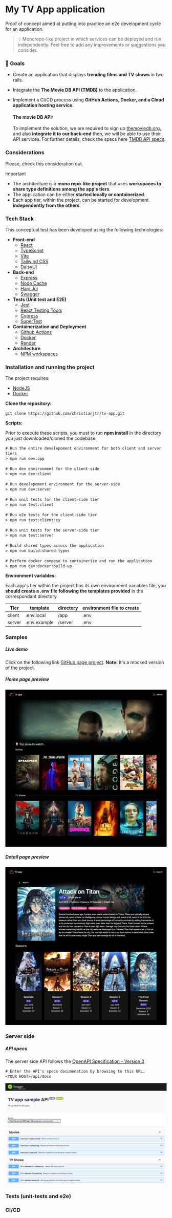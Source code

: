 # My TV App application

Proof of concept aimed at putting into practice an e2e development cycle for an application.

> :bulb: Monorepo-like project in which services can be deployed and run independently. Feel free to add any improvements or suggestions you consider.

### 🎯 Goals

-   Create an application that displays **trending films and TV shows** in two rails.
-   Integrate the **The Movie DB API (TMDB)** to the application.
-   Implement a CI/CD process using **GitHub Actions, Docker, and a Cloud application hosting service.**

    #### The movie DB API:

    To implement the solution, we are required to sign up [themoviedb.org](https://www.themoviedb.org/), and also **integrate it to our back-end** then, we will be able to use their API services. For further details, check the specs here [TMDB API specs](https://developer.themoviedb.org/reference/intro/getting-started).

### Considerations

Please, check this consideration out.

> [!IMPORTANT]  
> - The architecture is a **mono repo-like project** that uses **workspaces to share type definitions among the app's tiers**.
> - The application can be either **started locally or containerized**.
> - Each app tier, within the project, can be started for development **independently from the others**.

### Tech Stack

This conceptual test has been developed using the following technologies:

-   **Front-end**
    -   [React](https://react.dev/)
    -   [TypeScript](https://www.typescriptlang.org/)
    -   [Vite](https://vitejs.dev/)
    -   [Tailwind CSS](https://tailwindcss.com/)
    -   [DaisyUI](https://daisyui.com/)
-   **Back-end**
    -   [Express](https://expressjs.com/)
    -   [Node Cache](https://www.npmjs.com/package/node-cache)
    -   [Hapi Joi](https://github.com/hapijs/joi#readme)
    -   [Swagger](https://swagger.io/)
-   **Tests (Unit test and E2E)**
    -   [Jest](https://jestjs.io/)
    -   [React Testing Tools](https://testing-library.com/)
    -   [Cypress](https://www.cypress.io/)
    -   [SuperTest](https://www.npmjs.com/package/supertest)
-   **Containerization and Deployment**
    -   [Github Actions](https://docs.github.com/en/actions)
    -   [Docker](https://www.docker.com/)
    -   [Render](https://render.com/)
-   **Architecture**
    -   [NPM workspaces](https://docs.npmjs.com/cli/v10/using-npm/workspaces)

### Installation and running the project

The project requires:

-   [NodeJS](https://nodejs.org/)
-   [Docker](https://www.docker.com/)

**Clone the repository:**

```shell
git clone https://github.com/christianjtr/tv-app.git
```

**Scripts:**

Prior to execute these scripts, you must to run **npm install** in the directory you just downloaded/cloned the codebase.

```shell
# Run the entire develepoment environment for both client and server tiers
> npm run dev:app

# Run dev environment for the client-side
> npm run dev:client

# Run develepoment environment for the server-side
> npm run dev:server

# Run unit tests for the client-side tier
> npm run test:client

# Run e2e tests for the client-side tier
> npm run test:client:cy

# Run unit tests for the server-side tier
> npm run test:server

# Build shared types across the application
> npm run build:shared-types

# Perform docker compose to containerize and run the application
> npm run dev:docker:build-up
```

**Environment variables:**

Each app's tier within the project has its own environment variables file, you **should create a .env file following the templates provided** in the correspondant directory.

| Tier   | template     | directory | environment file to create |
| ------ | ------------ | --------- | -------------------------- |
| client | .env.local   | /app      | .env                       |
| server | .env.example | /server   | .env                       |

### Samples

##### Live demo

Click on the following link [GitHub page project](https://christianjtr.github.io/tv-app). **Note:** It's a mocked version of the project.

##### Home page preview

![](./samples/home.png)

##### Detail page preview

![](./samples/detail.png)

### Server side

##### API specs

The server side API follows the [OpenAPI Specification - Version 3](https://swagger.io/specification/)

```shell
# Enter the API's specs documenation by browsing to this URL.
<YOUR HOST>/api/docs
```

![](./samples/swagger.png)

### Tests (unit-tests and e2e)

### CI/CD
